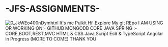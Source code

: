 # -JFS-ASSIGNMENTS-
![0_JkWEo400nDymhtnl](https://user-images.githubusercontent.com/98642641/158440337-14273c58-0557-4398-99af-76ed706782fe.png)
It's me Pulkit Hi!
Explore My git REpo
I AM USING OR WORKING ON:- 
GITHUB
MONGODB
CORE JAVA 
SPRING :- CORE,BOOT,REST,MVC 
HTML & CSS
Java Script
Es6 & TypeScript
Angular in Progress
(MORE TO COME)
THANK YOU
